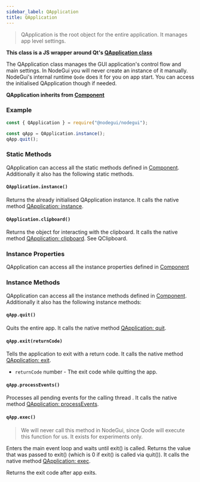 ```yaml
---
sidebar_label: QApplication
title: QApplication
---
```


> QApplication is the root object for the entire application. It manages app level settings.

**This class is a JS wrapper around Qt's [QApplication class](https://doc.qt.io/qt-5/qapplication.html)**

The QApplication class manages the GUI application's control flow and main settings. In NodeGui you will never create an instance of it manually. NodeGui's internal runtime `Qode` does it for you on app start. You can access the initialised QApplication though if needed.

**QApplication inherits from [Component](api/Component.md)**

### Example

```js
const { QApplication } = require("@nodegui/nodegui");

const qApp = QApplication.instance();
qApp.quit();
```

### Static Methods

QApplication can access all the static methods defined in [Component](api/Component.md). Additionally it also has the following static methods.

#### `QApplication.instance()`

Returns the already initialised QApplication instance. It calls the native method [QApplication: instance](https://doc.qt.io/qt-5/qcoreapplication.html#instance).

#### `QApplication.clipboard()`

Returns the object for interacting with the clipboard. It calls the native method [QApplication: clipboard](https://doc.qt.io/qt-5/qguiapplication.html#clipboard). See QClipboard.

### Instance Properties

QApplication can access all the instance properties defined in [Component](api/Component.md)

### Instance Methods

QApplication can access all the instance methods defined in [Component](api/Component.md). Additionally it also has the following instance methods:

#### `qApp.quit()`

Quits the entire app. It calls the native method [QApplication: quit](https://doc.qt.io/qt-5/qcoreapplication.html#quit).

#### `qApp.exit(returnCode)`

Tells the application to exit with a return code. It calls the native method [QApplication: exit](https://doc.qt.io/qt-5/qcoreapplication.html#exit).

- `returnCode` number - The exit code while quitting the app.

#### `qApp.processEvents()`

Processes all pending events for the calling thread . It calls the native method [QApplication: processEvents](https://doc.qt.io/qt-5/qcoreapplication.html#processEvents).

#### `qApp.exec()`

> We will never call this method in NodeGui, since Qode will execute this function for us. It exists for experiments only.

Enters the main event loop and waits until exit() is called. Returns the value that was passed to exit() (which is 0 if exit() is called via quit()). It calls the native method [QApplication: exec](https://doc.qt.io/qt-5/qcoreapplication.html#exec).

Returns the exit code after app exits.
